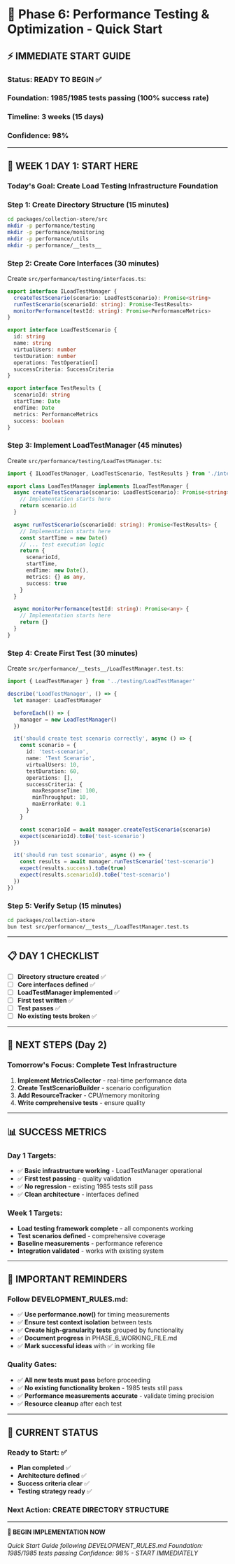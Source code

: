 # 🚀 Phase 6: Performance Testing & Optimization - Quick Start

## ⚡ IMMEDIATE START GUIDE

### **Status**: **READY TO BEGIN** ✅
### **Foundation**: 1985/1985 tests passing (100% success rate)
### **Timeline**: 3 weeks (15 days)
### **Confidence**: 98%

---

## 🎯 WEEK 1 DAY 1: START HERE

### **Today's Goal**: Create Load Testing Infrastructure Foundation

### **Step 1: Create Directory Structure (15 minutes)**
```bash
cd packages/collection-store/src
mkdir -p performance/testing
mkdir -p performance/monitoring
mkdir -p performance/utils
mkdir -p performance/__tests__
```

### **Step 2: Create Core Interfaces (30 minutes)**
Create `src/performance/testing/interfaces.ts`:
```typescript
export interface ILoadTestManager {
  createTestScenario(scenario: LoadTestScenario): Promise<string>
  runTestScenario(scenarioId: string): Promise<TestResults>
  monitorPerformance(testId: string): Promise<PerformanceMetrics>
}

export interface LoadTestScenario {
  id: string
  name: string
  virtualUsers: number
  testDuration: number
  operations: TestOperation[]
  successCriteria: SuccessCriteria
}

export interface TestResults {
  scenarioId: string
  startTime: Date
  endTime: Date
  metrics: PerformanceMetrics
  success: boolean
}
```

### **Step 3: Implement LoadTestManager (45 minutes)**
Create `src/performance/testing/LoadTestManager.ts`:
```typescript
import { ILoadTestManager, LoadTestScenario, TestResults } from './interfaces'

export class LoadTestManager implements ILoadTestManager {
  async createTestScenario(scenario: LoadTestScenario): Promise<string> {
    // Implementation starts here
    return scenario.id
  }

  async runTestScenario(scenarioId: string): Promise<TestResults> {
    // Implementation starts here
    const startTime = new Date()
    // ... test execution logic
    return {
      scenarioId,
      startTime,
      endTime: new Date(),
      metrics: {} as any,
      success: true
    }
  }

  async monitorPerformance(testId: string): Promise<any> {
    // Implementation starts here
    return {}
  }
}
```

### **Step 4: Create First Test (30 minutes)**
Create `src/performance/__tests__/LoadTestManager.test.ts`:
```typescript
import { LoadTestManager } from '../testing/LoadTestManager'

describe('LoadTestManager', () => {
  let manager: LoadTestManager

  beforeEach(() => {
    manager = new LoadTestManager()
  })

  it('should create test scenario correctly', async () => {
    const scenario = {
      id: 'test-scenario',
      name: 'Test Scenario',
      virtualUsers: 10,
      testDuration: 60,
      operations: [],
      successCriteria: {
        maxResponseTime: 100,
        minThroughput: 10,
        maxErrorRate: 0.1
      }
    }

    const scenarioId = await manager.createTestScenario(scenario)
    expect(scenarioId).toBe('test-scenario')
  })

  it('should run test scenario', async () => {
    const results = await manager.runTestScenario('test-scenario')
    expect(results.success).toBe(true)
    expect(results.scenarioId).toBe('test-scenario')
  })
})
```

### **Step 5: Verify Setup (15 minutes)**
```bash
cd packages/collection-store
bun test src/performance/__tests__/LoadTestManager.test.ts
```

---

## 📋 DAY 1 CHECKLIST

- [ ] **Directory structure created** ✅
- [ ] **Core interfaces defined** ✅
- [ ] **LoadTestManager implemented** ✅
- [ ] **First test written** ✅
- [ ] **Test passes** ✅
- [ ] **No existing tests broken** ✅

---

## 🎯 NEXT STEPS (Day 2)

### **Tomorrow's Focus**: Complete Test Infrastructure
1. **Implement MetricsCollector** - real-time performance data
2. **Create TestScenarioBuilder** - scenario configuration
3. **Add ResourceTracker** - CPU/memory monitoring
4. **Write comprehensive tests** - ensure quality

---

## 📊 SUCCESS METRICS

### **Day 1 Targets:**
- ✅ **Basic infrastructure working** - LoadTestManager operational
- ✅ **First test passing** - quality validation
- ✅ **No regression** - existing 1985 tests still pass
- ✅ **Clean architecture** - interfaces defined

### **Week 1 Targets:**
- **Load testing framework complete** - all components working
- **Test scenarios defined** - comprehensive coverage
- **Baseline measurements** - performance reference
- **Integration validated** - works with existing system

---

## 🚨 IMPORTANT REMINDERS

### **Follow DEVELOPMENT_RULES.md:**
- ✅ **Use performance.now()** for timing measurements
- ✅ **Ensure test context isolation** between tests
- ✅ **Create high-granularity tests** grouped by functionality
- ✅ **Document progress** in PHASE_6_WORKING_FILE.md
- ✅ **Mark successful ideas** with ✅ in working file

### **Quality Gates:**
- ✅ **All new tests must pass** before proceeding
- ✅ **No existing functionality broken** - 1985 tests still pass
- ✅ **Performance measurements accurate** - validate timing precision
- ✅ **Resource cleanup** after each test

---

## 🎯 CURRENT STATUS

### **Ready to Start**: ✅
- **Plan completed** ✅
- **Architecture defined** ✅
- **Success criteria clear** ✅
- **Testing strategy ready** ✅

### **Next Action**: **CREATE DIRECTORY STRUCTURE**

---

**🚀 BEGIN IMPLEMENTATION NOW**

*Quick Start Guide following DEVELOPMENT_RULES.md*
*Foundation: 1985/1985 tests passing*
*Confidence: 98% - START IMMEDIATELY*
